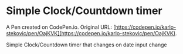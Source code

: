 # Simple Clock/Countdown timer

A Pen created on CodePen.io. Original URL: [https://codepen.io/karlo-stekovic/pen/OajKVK](https://codepen.io/karlo-stekovic/pen/OajKVK).

Simple Clock/Countdown timer that changes on date input change
